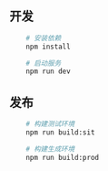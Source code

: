 ## 开发
```bash
	# 安装依赖
	npm install

	# 启动服务
	npm run dev
```

## 发布
```bash
	# 构建测试环境
	npm run build:sit

	# 构建生成环境
	npm run build:prod
```